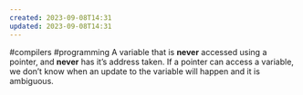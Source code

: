 ```yaml
---
created: 2023-09-08T14:31
updated: 2023-09-08T14:31
---
```

#compilers #programming 
A variable that is **never** accessed using a pointer, and **never** has it’s address taken. If a pointer can access a variable, we don’t know when an update to the variable will happen and it is ambiguous.